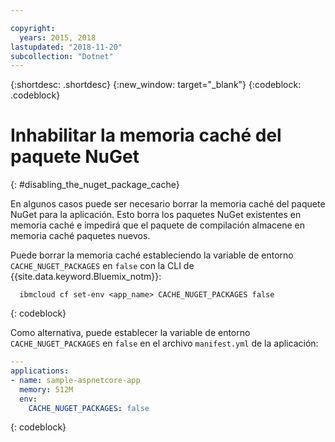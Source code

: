 ```yaml
---

copyright:
  years: 2015, 2018
lastupdated: "2018-11-20"
subcollection: "Dotnet"
---
```


{:shortdesc: .shortdesc}
{:new_window: target="_blank"}
{:codeblock: .codeblock}

# Inhabilitar la memoria caché del paquete NuGet
{: #disabling_the_nuget_package_cache}

En algunos casos puede ser necesario borrar la memoria caché del paquete NuGet para la aplicación.  Esto borra los paquetes NuGet existentes en memoria caché e impedirá que el paquete de compilación almacene en memoria caché paquetes nuevos.

Puede borrar la memoria caché estableciendo la variable de entorno `CACHE_NUGET_PACKAGES` en `false` con la CLI de {{site.data.keyword.Bluemix_notm}}:

```shell
  ibmcloud cf set-env <app_name> CACHE_NUGET_PACKAGES false
```
{: codeblock}

Como alternativa, puede establecer la variable de entorno `CACHE_NUGET_PACKAGES` en `false` en el archivo `manifest.yml` de la aplicación:

```yml
---
applications:
- name: sample-aspnetcore-app
  memory: 512M
  env:
    CACHE_NUGET_PACKAGES: false
```
{: codeblock}

